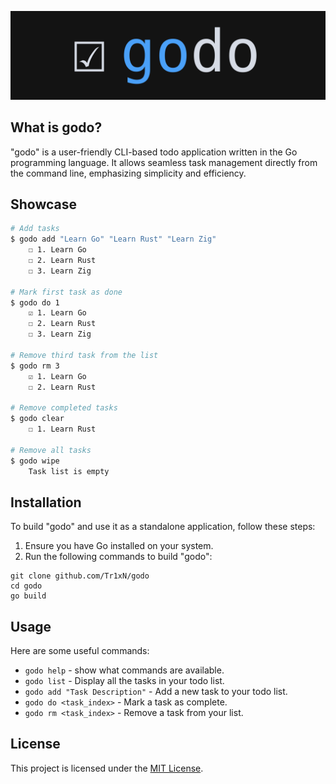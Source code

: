 ![logo](./assets/logo.png)

## What is godo?

"godo" is a user-friendly CLI-based todo application written in the Go programming language. It allows seamless task management directly from the command line, emphasizing simplicity and efficiency.

## Showcase

```sh
# Add tasks
$ godo add "Learn Go" "Learn Rust" "Learn Zig"
    ☐ 1. Learn Go
    ☐ 2. Learn Rust
    ☐ 3. Learn Zig

# Mark first task as done
$ godo do 1
    ☑ 1. Learn Go
    ☐ 2. Learn Rust
    ☐ 3. Learn Zig

# Remove third task from the list
$ godo rm 3
    ☑ 1. Learn Go
    ☐ 2. Learn Rust

# Remove completed tasks
$ godo clear
    ☐ 1. Learn Rust

# Remove all tasks
$ godo wipe
    Task list is empty
```

## Installation

To build "godo" and use it as a standalone application, follow these steps:

1. Ensure you have Go installed on your system.
2. Run the following commands to build "godo":
```
git clone github.com/Tr1xN/godo
cd godo
go build
```

## Usage

Here are some useful commands:

- `godo help` - show what commands are available.
- `godo list` - Display all the tasks in your todo list.
- `godo add "Task Description"` - Add a new task to your todo list.
- `godo do <task_index>` - Mark a task as complete.
- `godo rm <task_index>` - Remove a task from your list.

## License

This project is licensed under the [MIT License](LICENSE.md).